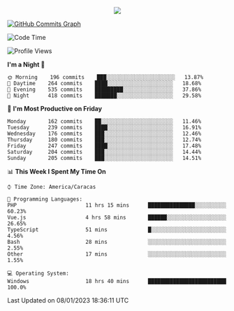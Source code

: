 <p align="center">
  <a href="http://www.github.com/thevacs">
    <img src="https://github-readme-streak-stats.herokuapp.com/?user=thevacs&stroke=ffffff&background=1c1917&ring=0891b2&fire=0891b2&currStreakNum=ffffff&currStreakLabel=0891b2&sideNums=ffffff&sideLabels=ffffff&dates=ffffff&hide_border=true" />
  </a>
  
  <a href="http://www.github.com/thevacs"><img src="https://github-readme-activity-graph.cyclic.app/graph?username=thevacs&bg_color=000000&color=ffffff&line=ff0000&point=ebebeb&area=true&hide_border=true" alt="GitHub Commits Graph" /></a>
  
</p>

<!--START_SECTION:waka-->
![Code Time](http://img.shields.io/badge/Code%20Time-1%2C011%20hrs%2022%20mins-blue)

![Profile Views](http://img.shields.io/badge/Profile%20Views-0-blue)

**I'm a Night 🦉** 

```text
🌞 Morning    196 commits    ███░░░░░░░░░░░░░░░░░░░░░░   13.87% 
🌆 Daytime    264 commits    ████░░░░░░░░░░░░░░░░░░░░░   18.68% 
🌃 Evening    535 commits    █████████░░░░░░░░░░░░░░░░   37.86% 
🌙 Night      418 commits    ███████░░░░░░░░░░░░░░░░░░   29.58%

```
📅 **I'm Most Productive on Friday** 

```text
Monday       162 commits    ██░░░░░░░░░░░░░░░░░░░░░░░   11.46% 
Tuesday      239 commits    ████░░░░░░░░░░░░░░░░░░░░░   16.91% 
Wednesday    176 commits    ███░░░░░░░░░░░░░░░░░░░░░░   12.46% 
Thursday     180 commits    ███░░░░░░░░░░░░░░░░░░░░░░   12.74% 
Friday       247 commits    ████░░░░░░░░░░░░░░░░░░░░░   17.48% 
Saturday     204 commits    ███░░░░░░░░░░░░░░░░░░░░░░   14.44% 
Sunday       205 commits    ███░░░░░░░░░░░░░░░░░░░░░░   14.51%

```


📊 **This Week I Spent My Time On** 

```text
⌚︎ Time Zone: America/Caracas

💬 Programming Languages: 
PHP                      11 hrs 15 mins      ███████████████░░░░░░░░░░   60.23% 
Vue.js                   4 hrs 58 mins       ██████░░░░░░░░░░░░░░░░░░░   26.65% 
TypeScript               51 mins             █░░░░░░░░░░░░░░░░░░░░░░░░   4.56% 
Bash                     28 mins             ░░░░░░░░░░░░░░░░░░░░░░░░░   2.55% 
Other                    17 mins             ░░░░░░░░░░░░░░░░░░░░░░░░░   1.55%

💻 Operating System: 
Windows                  18 hrs 40 mins      █████████████████████████   100.0%

```


 Last Updated on 08/01/2023 18:36:11 UTC
<!--END_SECTION:waka-->
